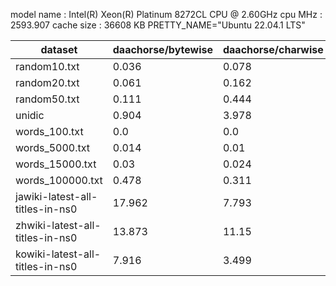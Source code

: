 model name	: Intel(R) Xeon(R) Platinum 8272CL CPU @ 2.60GHz
cpu MHz		: 2593.907
cache size	: 36608 KB
PRETTY_NAME="Ubuntu 22.04.1 LTS"

|dataset|daachorse/bytewise|daachorse/charwise|daachorse_new_constr/bytewise|daachorse_new_constr/charwise|
|---|---|---|---|---|
|random10.txt|0.036|0.078|0.033 (x0.92)|0.02 (x0.26)|
|random20.txt|0.061|0.162|0.053 (x0.87)|0.035 (x0.22)|
|random50.txt|0.111|0.444|0.093 (x0.84)|0.076 (x0.17)|
|unidic|0.904|3.978|1.02 (x1.1)|0.697 (x0.18)|
|words_100.txt|0.0|0.0|0.0|0.0|
|words_5000.txt|0.014|0.01|0.023 (x1.6)|0.01 (x1.0)|
|words_15000.txt|0.03|0.024|0.044 (x1.5)|0.023 (x0.96)|
|words_100000.txt|0.478|0.311|0.481 (x1.0)|0.318 (x1.0)|
|jawiki-latest-all-titles-in-ns0|17.962|7.793|23.626 (x1.3)|5.532 (x0.71)|
|zhwiki-latest-all-titles-in-ns0|13.873|11.15|19.444 (x1.4)|5.609 (x0.5)|
|kowiki-latest-all-titles-in-ns0|7.916|3.499|11.41 (x1.4)|2.906 (x0.83)|
